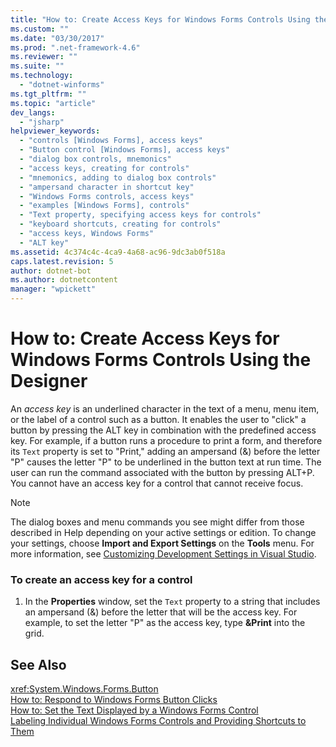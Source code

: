 ```yaml
---
title: "How to: Create Access Keys for Windows Forms Controls Using the Designer | Microsoft Docs"
ms.custom: ""
ms.date: "03/30/2017"
ms.prod: ".net-framework-4.6"
ms.reviewer: ""
ms.suite: ""
ms.technology: 
  - "dotnet-winforms"
ms.tgt_pltfrm: ""
ms.topic: "article"
dev_langs: 
  - "jsharp"
helpviewer_keywords: 
  - "controls [Windows Forms], access keys"
  - "Button control [Windows Forms], access keys"
  - "dialog box controls, mnemonics"
  - "access keys, creating for controls"
  - "mnemonics, adding to dialog box controls"
  - "ampersand character in shortcut key"
  - "Windows Forms controls, access keys"
  - "examples [Windows Forms], controls"
  - "Text property, specifying access keys for controls"
  - "keyboard shortcuts, creating for controls"
  - "access keys, Windows Forms"
  - "ALT key"
ms.assetid: 4c374c4c-4ca9-4a68-ac96-9dc3ab0f518a
caps.latest.revision: 5
author: dotnet-bot
ms.author: dotnetcontent
manager: "wpickett"
---
```

# How to: Create Access Keys for Windows Forms Controls Using the Designer
An *access key* is an underlined character in the text of a menu, menu item, or the label of a control such as a button. It enables the user to "click" a button by pressing the ALT key in combination with the predefined access key. For example, if a button runs a procedure to print a form, and therefore its `Text` property is set to "Print," adding an ampersand (&) before the letter "P" causes the letter "P" to be underlined in the button text at run time. The user can run the command associated with the button by pressing ALT+P. You cannot have an access key for a control that cannot receive focus.  
  
> [!NOTE]
>  The dialog boxes and menu commands you see might differ from those described in Help depending on your active settings or edition. To change your settings, choose **Import and Export Settings** on the **Tools** menu. For more information, see [Customizing Development Settings in Visual Studio](http://msdn.microsoft.com/en-us/22c4debb-4e31-47a8-8f19-16f328d7dcd3).  
  
### To create an access key for a control  
  
1.  In the **Properties** window, set the `Text` property to a string that includes an ampersand (&) before the letter that will be the access key. For example, to set the letter "P" as the access key, type **&Print** into the grid.  
  
## See Also  
 <xref:System.Windows.Forms.Button>   
 [How to: Respond to Windows Forms Button Clicks](../../../../docs/framework/winforms/controls/how-to-respond-to-windows-forms-button-clicks.md)   
 [How to: Set the Text Displayed by a Windows Forms Control](../../../../docs/framework/winforms/controls/how-to-set-the-text-displayed-by-a-windows-forms-control.md)   
 [Labeling Individual Windows Forms Controls and Providing Shortcuts to Them](../../../../docs/framework/winforms/controls/labeling-individual-windows-forms-controls-and-providing-shortcuts-to-them.md)
